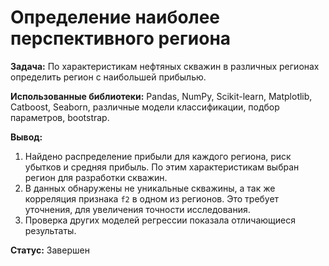 # Определение наиболее перспективного региона

**Задача:**
По характеристикам нефтяных скважин в различных регионах определить регион с наибольшей прибылью. 

**Использованные библиотеки:** 
Pandas, NumPy, Scikit-learn, Matplotlib, Catboost, Seaborn, различные модели классификации, подбор параметров, bootstrap.

**Вывод:**
1. Найдено распределение прибыли для каждого региона, риск убытков и средняя прибыль. По этим характеристикам выбран регион для разработки скважин. 
2. В данных обнаружены не уникальные скважины, а так же корреляция признака `f2` в одном из регионов. 
Это требует уточнения, для увеличения точности исследования. 
3. Проверка других моделей регрессии показала отличающиеся результаты.

**Статус:**
Завершен
